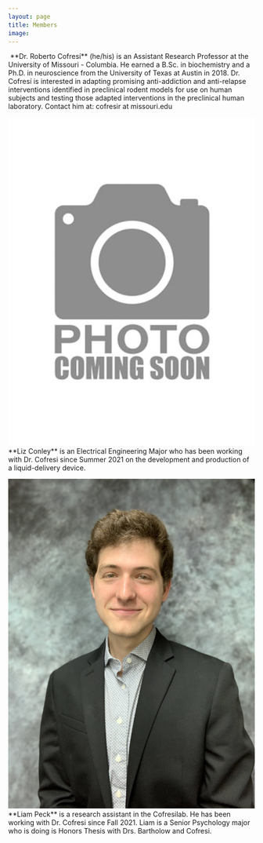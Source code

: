 ```yaml
---
layout: page
title: Members
image: 
---
```


<div class="row 200%">
	<div class="6u 12u$(medium)">
	
<p><span class="image left"><img src="assets/images/roberto_cofresi1.png" alt="" /></span>
**Dr. Roberto Cofresí** (he/his) is an Assistant Research Professor at the University of Missouri - Columbia. He earned a B.Sc. in biochemistry and a Ph.D. in neuroscience from the University of Texas at Austin in 2018. Dr. Cofresí is interested in adapting promising anti-addiction and anti-relapse interventions identified in preclinical rodent models for use on human subjects and testing those adapted interventions in the preclinical human laboratory.  Contact him at: cofresir at missouri.edu</p>

<p><span class="image left"><img src="assets/images/missing1.jpg" alt="" /></span>
**Liz Conley** is an Electrical Engineering Major who has been working with Dr. Cofresi since Summer 2021 on the development and production of a liquid-delivery device.

</div>

<div class="6u$ 12u$(medium)">

<p><span class="image left"><img src="assets/images/liam_peck.jpeg" alt="" /></span>
**Liam Peck** is a research assistant in the Cofresilab. He has been working with Dr. Cofresi since Fall 2021. Liam is a Senior Psychology major who is doing is Honors Thesis with Drs. Bartholow and Cofresi.
			
</div>
</div>